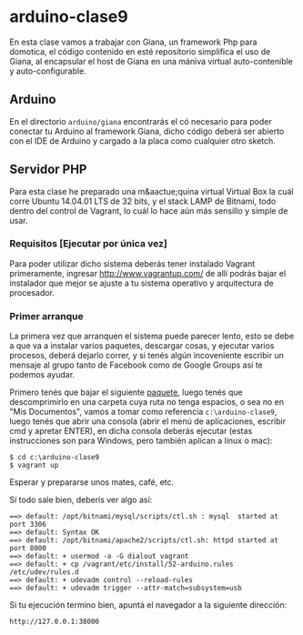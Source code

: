 # arduino-clase9

En esta clase vamos a trabajar con Giana, un framework Php para domotica, el
c&oacute;digo contenido en est&eacute; repositorio simplifica el uso de Giana,
al encapsular el host de Giana en una m&aacute;niva virtual auto-contenible y
auto-configurable.

## Arduino

En el directorio ```arduino/giana``` encontrar&aacute;s el c&oacute; necesario
para poder conectar tu Arduino al framework Giana, dicho c&oacute;digo
deber&aacute; ser abierto con el IDE de Arduino y cargado a la placa como
cualquier otro sketch.

## Servidor PHP

Para esta clase he preparado una m&aactue;quina virtual Virtual Box la
cu&aacute;l corre Ubuntu 14.04.01 LTS de 32 bits, y el stack LAMP de Bitnami,
todo dentro del control de Vagrant, lo cu&aacute;l lo hace a&uacute;n m&aacute;s
sensillo y simple de usar.

### Requisitos [Ejecutar por &uacute;nica vez]

Para poder utilizar dicho sistema deber&aacute;s tener instalado Vagrant
primeramente, ingresar http://www.vagrantup.com/ de all&iacute; podr&aacute;s
bajar el instalador que mejor se ajuste a tu sistema operativo y arquitectura de
procesador.

### Primer arranque

La primera vez que arranquen el sistema puede parecer lento, esto se debe a que
va a instalar varios paquetes, descargar cosas, y ejecutar varios procesos,
deber&aacute; dejarlo correr, y si ten&eacute;s alg&uacute;n incoveniente
escribir un mensaje al grupo tanto de Facebook como de Google Groups as&iacute;
te podemos ayudar.

Primero ten&eacute;s que bajar el siguiente [paquete](../../archive/master.zip),
luego ten&eacute;s que descomprimirlo en una carpeta cuya ruta no tenga
espacios, o sea no en "Mis Documentos", vamos a tomar como referencia
```c:\arduino-clase9```, luego ten&eacute;s que abrir una consola (abrir el
men&uacute; de aplicaciones, escribir cmd y apretar ENTER), en dicha consola
deber&aacute;s ejecutar (estas instrucciones son para Windows, pero
tambi&eacute;n aplican a linux o mac):

    $ cd c:\arduino-clase9
    $ vagrant up

Esperar y prepararse unos mates, caf&eacute;, etc.

S&iacute; todo sale bien, deber&iacute;s ver algo as&iacute;:

    ==> default: /opt/bitnami/mysql/scripts/ctl.sh : mysql  started at port 3306
    ==> default: Syntax OK
    ==> default: /opt/bitnami/apache2/scripts/ctl.sh: httpd started at port 8000
    ==> default: + usermod -a -G dialout vagrant
    ==> default: + cp /vagrant/etc/install/52-arduino.rules /etc/udev/rules.d
    ==> default: + udevadm control --reload-rules
    ==> default: + udevadm trigger --attr-match=subsystem=usb

Si tu ejecuci&oacute;n termino bien, apunt&aacute; el navegador a la siguiente
direcci&oacute;n:

    http://127.0.0.1:38000
